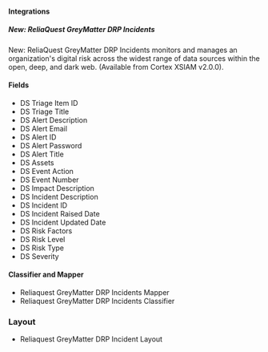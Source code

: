
#### Integrations

##### New: ReliaQuest GreyMatter DRP Incidents

New: ReliaQuest GreyMatter DRP Incidents monitors and manages an organization's digital risk across the widest range of data sources within the open, deep, and dark web. (Available from Cortex XSIAM v2.0.0).

#### Fields

- DS Triage Item ID
- DS Triage Title
- DS Alert Description
- DS Alert Email
- DS Alert ID
- DS Alert Password
- DS Alert Title
- DS Assets
- DS Event Action
- DS Event Number
- DS Impact Description
- DS Incident Description
- DS Incident ID
- DS Incident Raised Date
- DS Incident Updated Date
- DS Risk Factors
- DS Risk Level
- DS Risk Type
- DS Severity

#### Classifier and Mapper 

- Reliaquest GreyMatter DRP Incidents Mapper
- Reliaquest GreyMatter DRP Incidents Classifier

### Layout

- Reliaquest GreyMatter DRP Incident Layout